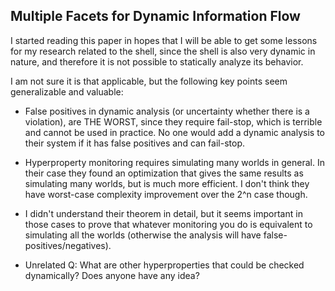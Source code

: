 ## Multiple Facets for Dynamic Information Flow

I started reading this paper in hopes that I will be able to get some lessons 
for my research related to the shell, since the shell is also very dynamic in nature,
and therefore it is not possible to statically analyze its behavior.

I am not sure it is that applicable, but the following key points seem generalizable and valuable:

- False positives in dynamic analysis (or uncertainty whether there is a violation),
  are THE WORST, since they require fail-stop, which is terrible and cannot be used in practice.
  No one would add a dynamic analysis to their system if it has false positives and can fail-stop.

- Hyperproperty monitoring requires simulating many worlds in general. In their case they found an
  optimization that gives the same results as simulating many worlds, but is much more efficient.
  I don't think they have worst-case complexity improvement over the 2^n case though.

- I didn't understand their theorem in detail, but it seems important in those cases to prove that
  whatever monitoring you do is equivalent to simulating all the worlds (otherwise the analysis will have false-positives/negatives).

- Unrelated Q: What are other hyperproperties that could be checked dynamically? Does anyone have any idea?

